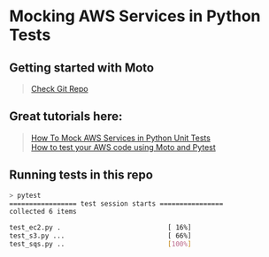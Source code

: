 # Mocking AWS Services in Python Tests

## Getting started with Moto

> [Check Git Repo](https://github.com/spulec/moto)


## Great tutorials here:

> [How To Mock AWS Services in Python Unit Tests](https://betterprogramming.pub/how-to-mock-aws-services-in-python-unit-tests-d6a8eacf725e) <br/>
> [How to test your AWS code using Moto and Pytest](https://www.learnaws.org/2020/12/01/test-aws-code/)


## Running tests in this repo

```bash
> pytest
================= test session starts ================
collected 6 items

test_ec2.py .                           [ 16%]
test_s3.py ...                          [ 66%]
test_sqs.py ..                          [100%]
```